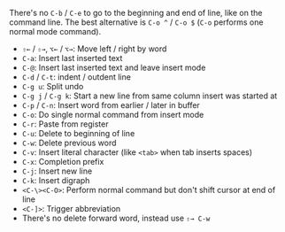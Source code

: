 There's no `C-b` / `C-e` to go to the beginning and end of line, like on the command line. The best alternative is `C-o ^` / `C-o $` (`C-o` performs one normal mode command).

- `⇧←` / `⇧→`, `⌥←` / `⌥→`: Move left / right by word
- `C-a`: Insert last inserted text
- `C-@`: Insert last inserted text and leave insert mode
- `C-d` / `C-t`: indent / outdent line
- `C-g u`: Split undo
- `C-g j` / `C-g k`: Start a new line from same column insert was started at
- `C-p` / `C-n`: Insert word from earlier / later in buffer
- `C-o`: Do single normal command from insert mode
- `C-r`: Paste from register
- `C-u`: Delete to beginning of line
- `C-w`: Delete previous word
- `C-v`: Insert literal character (like `<tab>` when tab inserts spaces)
- `C-x`: Completion prefix
- `C-j`: Insert new line
- `C-k`: Insert digraph
- `<C-\><C-O>`: Perform normal command but don't shift cursor at end of line
- `<C-]>`: Trigger abbreviation
- There's no delete forward word, instead use `⇧→ C-w`
